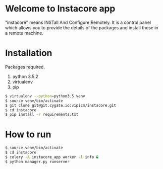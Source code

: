 Welcome to Instacore app
========================

"instacore" means INSTall And Configure Remotely. It is a control panel which allows you to provide the details of the packages and install those in a remote machine. 

Installation
=============
Packages required.
1) python 3.5.2
2) virtualenv
3) pip
```sh
$ virtualenv --python=python3.5 venv
$ source venv/bin/activate
$ git clone git@git.cygate.io:vipicm/instacore.git
$ cd instacore
$ pip install -r requirements.txt
```
How to run
============
```sh
$ source venv/bin/activate
$ cd instacore
$ celery -A instacore_app worker -l info &
$ python manager.py runserver
```